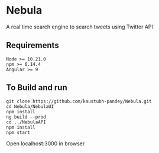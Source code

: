 # Nebula
A real time search engine to search tweets using Twitter API
## Requirements
```
Node >= 10.21.0
npm >= 6.14.4
Angular >= 9
```
## To Build and run
```
git clone https://github.com/kaustubh-pandey/Nebula.git
cd Nebula/NebulaUI
npm install
ng build --prod
cd ../NebulaAPI
npm install
npm start
```
Open localhost:3000 in browser
